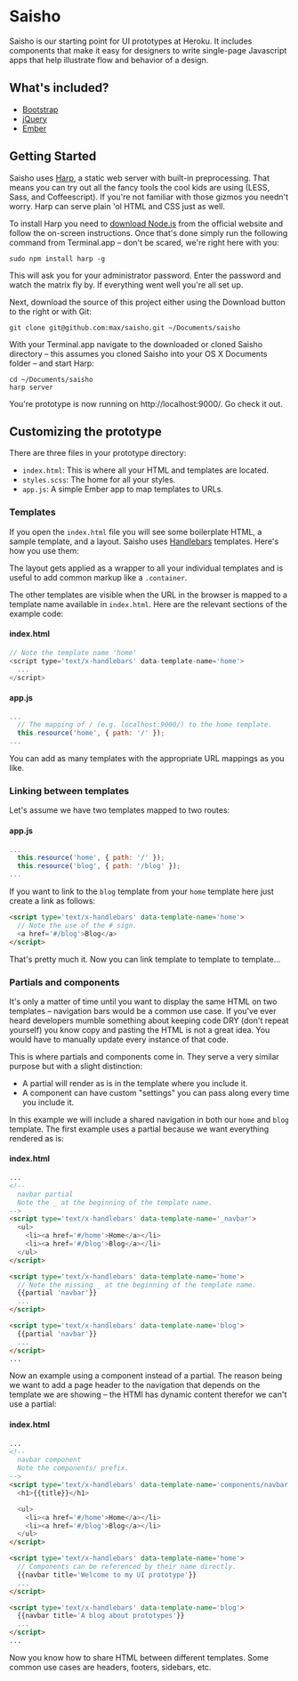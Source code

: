 # Saisho

Saisho is our starting point for UI prototypes at Heroku. It includes components
that make it easy for designers to write single-page Javascript apps that help
illustrate flow and behavior of a design.

## What's included?

- [Bootstrap][bootstrap]
- [jQuery][jquery]
- [Ember][ember]

## Getting Started

Saisho uses [Harp][harp], a static web server with built-in preprocessing. That
means you can try out all the fancy tools the cool kids are using (LESS, Sass,
and Coffeescript). If you're not familiar with those gizmos you needn't worry.
Harp can serve plain 'ol HTML and CSS just as well.

To install Harp you need to [download Node.js][node] from the official website
and follow the on-screen instructions. Once that's done simply run the following
command from Terminal.app – don't be scared, we're right here with you:

```shell
sudo npm install harp -g
```

This will ask you for your administrator password. Enter the password and watch
the matrix fly by. If everything went well you're all set up.

Next, download the source of this project either using the Download button to
the right or with Git:

```shell
git clone git@github.com:max/saisho.git ~/Documents/saisho
```

With your Terminal.app navigate to the downloaded or cloned Saisho directory –
this assumes you cloned Saisho into your OS X Documents folder – and start Harp:

```shell
cd ~/Documents/saisho
harp server
```

You're prototype is now running on http://localhost:9000/. Go check it out.

## Customizing the prototype

There are three files in your prototype directory:

- `index.html`: This is where all your HTML and templates are located.
- `styles.scss`: The home for all your styles.
- `app.js`: A simple Ember app to map templates to URLs.

### Templates

If you open the `index.html` file you will see some boilerplate HTML, a sample
template, and a layout. Saisho uses [Handlebars][handlebars] templates. Here's
how you use them:

The layout gets applied as a wrapper to all your individual templates and is
useful to add common markup like a `.container`.

The other templates are visible when the URL in the browser is mapped to a
template name available in `index.html`. Here are the relevant sections of the
example code:

#### index.html

```js
// Note the template name 'home'
<script type='text/x-handlebars' data-template-name='home'>
  ...
</script>
```

#### app.js

```js
...
  // The mapping of / (e.g. localhost:9000/) to the home template.
  this.resource('home', { path: '/' });
...
```

You can add as many templates with the appropriate URL mappings as you like.

### Linking between templates

Let's assume we have two templates mapped to two routes:

#### app.js

```js
...
  this.resource('home', { path: '/' });
  this.resource('blog', { path: '/blog' });
...
```

If you want to link to the `blog` template from your `home` template here just
create a link as follows:

```html
<script type='text/x-handlebars' data-template-name='home'>
  // Note the use of the # sign.
  <a href='#/blog'>Blog</a>
</script>
```

That's pretty much it. Now you can link template to template to template...

### Partials and components

It's only a matter of time until you want to display the same HTML on two
templates – navigation bars would be a common use case. If you've ever heard
developers mumble something about keeping code DRY (don't repeat yourself) you
know copy and pasting the HTML is not a great idea. You would have to manually
update every instance of that code.

This is where partials and components come in. They serve a very similar purpose
but with a slight distinction:

- A partial will render as is in the template where you include it.
- A component can have custom "settings" you can pass along every time you
  include it.

In this example we will include a shared navigation in both our `home` and
`blog` template. The first example uses a partial because we want everything
rendered as is:

#### index.html

```html
...
<!--
  navbar partial
  Note the _ at the beginning of the template name.
-->
<script type='text/x-handlebars' data-template-name='_navbar'>
  <ul>
    <li><a href='#/home'>Home</a></li>
    <li><a href='#/blog'>Blog</a></li>
  </ul>
</script>

<script type='text/x-handlebars' data-template-name='home'>
  // Note the missing _ at the beginning of the template name.
  {{partial 'navbar'}}
  ...
</script>

<script type='text/x-handlebars' data-template-name='blog'>
  {{partial 'navbar'}}
  ...
</script>
...
```

Now an example using a component instead of a partial. The reason being we want
to add a page header to the navigation that depends on the template we are
showing – the HTMl has dynamic content therefor we can't use a partial:

#### index.html

```html
...
<!--
  navbar component
  Note the components/ prefix.
-->
<script type='text/x-handlebars' data-template-name='components/navbar'>
  <h1>{{title}}</h1>

  <ul>
    <li><a href='#/home'>Home</a></li>
    <li><a href='#/blog'>Blog</a></li>
  </ul>
</script>

<script type='text/x-handlebars' data-template-name='home'>
  // Components can be referenced by their name directly.
  {{navbar title='Welcome to my UI prototype'}}
  ...
</script>

<script type='text/x-handlebars' data-template-name='blog'>
  {{navbar title='A blog about prototypes'}}
  ...
</script>
...
```

Now you know how to share HTML between different templates. Some common use
cases are headers, footers, sidebars, etc.

[bootstrap]: http://getboostrap.com/
[jquery]: http://jquery.com/
[ember]: http://emberjs.com/
[harp]: http://harpjs.com/
[node]: http://nodejs.org/
[handlebars]: http://handlebarsjs.com/
